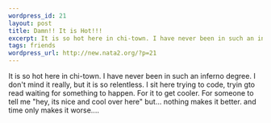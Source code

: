 ```yaml
--- 
wordpress_id: 21
layout: post
title: Damn!! It is Hot!!!
excerpt: It is so hot here in chi-town. I have never been in such an inferno degree. I don't mind it really, but it is so relentless. I sit here trying to code, tryin gto read waiting for something to happen. For it to get cooler. For someone to tell me "hey, its nice and cool over here" but... nothing makes it better. and time only makes it worse....
tags: friends
wordpress_url: http://new.nata2.org/?p=21
---
```

It is so hot here in chi-town. I have never been in such an inferno degree. I don't mind it really, but it is so relentless. I sit here trying to code, tryin gto read waiting for something to happen. For it to get cooler. For someone to tell me "hey, its nice and cool over here" but... nothing makes it better. and time only makes it worse....
